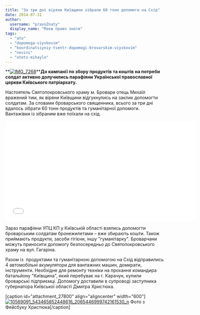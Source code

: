 ```yaml
---
title: "За три дні віряни Київщини зібрали 60 тонн допомоги на Схід"
date: 2014-07-31
author: 
  username: "pravoZnaty"
  display_name: "Маєш право знати"
tags: 
  - "ato"
  - "dopomoga-viyskovim"
  - "koordinatsiyniy-tsentr-dopomogi-brovarskim-viyskovim"
  - "novini"
  - "otets-mihaylo"
---
```


**[![IMG_7268](https://mpz.brovary.org/wp-content/uploads/2014/07/IMG_7268.jpg)](https://mpz.brovary.org/wp-content/uploads/2014/07/IMG_7268.jpg)****До кампанії по збору продуктів та коштів на потреби солдат активно долучились парафіяни Української православної церкви Київського патріархату.**

Настоятель Святопокровського храму м. Бровари отець Михаїл вражений тим, як віряни Київщини відгукнулись на заклик допомогти солдатам. За словами броварського священника, всього за три дні вдалось зібрати 60 тонн продуктів та гуманітарної допомоги. Вантажівки із зібраним вже поїхали на схід.

<iframe src="//www.youtube.com/embed/sUvhaGScqPU" width="600" height="315" frameborder="0" allowfullscreen="allowfullscreen"></iframe>

Зараз парафіяни УПЦ КП у Київській області взялись допомогти броварським солдатам бронежилетами – вже збирають кошти. Також приймають продукти, засоби гігієни, іншу "гуманітарку". Броварчани можуть приносити допомогу безпосередньо до Святопокровського храму на вул. Гагаріна.

Разом із  продуктами та гуманітарною допомогою на Схід відправились 4 автомобільні акумулятори для вантажних машин, домкрати, інструменти. Необхідне для ремонту техніки на прохання командира батальйону "Київщина", який перебуває на г. Карачун, купили броварські підприємці. Допомогу доставили в супроводі заступника губернатора Київської області Дмитра Христюка.

\[caption id="attachment\_27800" align="aligncenter" width="600"\][![10569091_543465852448616_2065446999742161530_n](https://mpz.brovary.org/wp-content/uploads/2014/07/10569091_543465852448616_2065446999742161530_n.jpg)](https://mpz.brovary.org/wp-content/uploads/2014/07/10569091_543465852448616_2065446999742161530_n.jpg) Фото з Фейсбуку Христюка\[/caption\]
